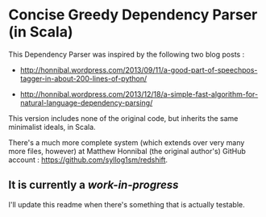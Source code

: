 Concise Greedy Dependency Parser (in Scala)
===========================================

This Dependency Parser was inspired by the following two blog posts : 

  * http://honnibal.wordpress.com/2013/09/11/a-good-part-of-speechpos-tagger-in-about-200-lines-of-python/

  * http://honnibal.wordpress.com/2013/12/18/a-simple-fast-algorithm-for-natural-language-dependency-parsing/

This version includes none of the original code, but inherits the same minimalist ideals, in Scala.

There's a much more complete system (which extends over very many more files, however) 
at Matthew Honnibal  (the original author's) GitHub account : https://github.com/syllog1sm/redshift.  



It is currently a *work-in-progress*
--------------------------------------

I'll update this readme when there's something that is actually testable.
